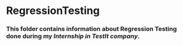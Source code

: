 # RegressionTesting
### This folder contains information about Regression Testing done during my *Internship in TestIt company*.
